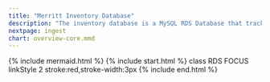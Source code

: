 ```yaml
---
title: "Merritt Inventory Database"
description: "The inventory database is a MySQL RDS Database that tracks the objects and files in the Merritt Repository"
nextpage: ingest
chart: overview-core.mmd
---
```

{% include mermaid.html %}
{% include start.html %}
  class RDS FOCUS
  linkStyle 2 stroke:red,stroke-width:3px
{% include end.html %}
